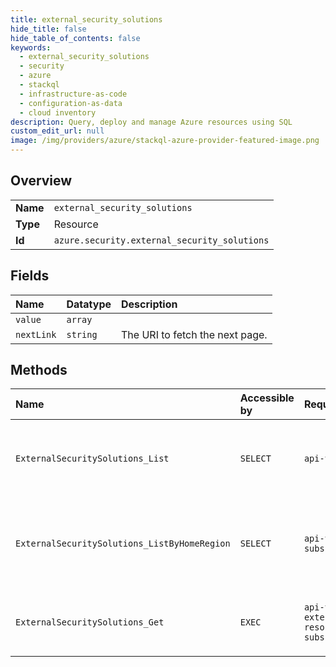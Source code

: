 ```yaml
---
title: external_security_solutions
hide_title: false
hide_table_of_contents: false
keywords:
  - external_security_solutions
  - security
  - azure    
  - stackql
  - infrastructure-as-code
  - configuration-as-data
  - cloud inventory
description: Query, deploy and manage Azure resources using SQL
custom_edit_url: null
image: /img/providers/azure/stackql-azure-provider-featured-image.png
---
```

  
    

## Overview
<table><tbody>
<tr><td><b>Name</b></td><td><code>external_security_solutions</code></td></tr>
<tr><td><b>Type</b></td><td>Resource</td></tr>
<tr><td><b>Id</b></td><td><code>azure.security.external_security_solutions</code></td></tr>
</tbody></table>

## Fields
| Name | Datatype | Description |
|:-----|:---------|:------------|
| `value` | `array` |  |
| `nextLink` | `string` | The URI to fetch the next page. |
## Methods
| Name | Accessible by | Required Params | Description |
|:-----|:--------------|:----------------|:------------|
| `ExternalSecuritySolutions_List` | `SELECT` | `api-version, subscriptionId` | Gets a list of external security solutions for the subscription. |
| `ExternalSecuritySolutions_ListByHomeRegion` | `SELECT` | `api-version, ascLocation, subscriptionId` | Gets a list of external Security Solutions for the subscription and location. |
| `ExternalSecuritySolutions_Get` | `EXEC` | `api-version, ascLocation, externalSecuritySolutionsName, resourceGroupName, subscriptionId` | Gets a specific external Security Solution. |
